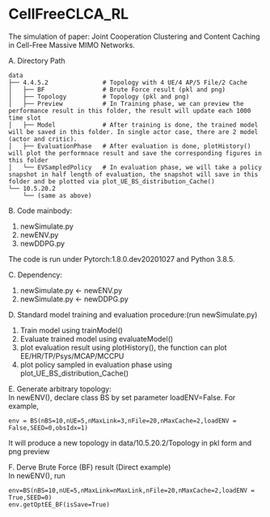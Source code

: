 # CellFreeCLCA_RL
The simulation of paper: Joint Cooperation Clustering and Content Caching in Cell-Free Massive MIMO Networks.

A. Directory Path
```
data 
├── 4.4.5.2               # Topology with 4 UE/4 AP/5 File/2 Cache 
│   ├── BF                # Brute Force result (pkl and png)
│   ├── Topology          # Topology (pkl and png)
│   ├── Preview           # In Training phase, we can preview the performance result in this folder, the result will update each 1000 time slot
│   ├── Model             # After training is done, the trained model will be saved in this folder. In single actor case, there are 2 model (actor and critic).
│   ├── EvaluationPhase   # After evaluation is done, plotHistory() will plot the performnace result and save the corresponding figures in this folder
│   └── EVSampledPolicy   # In evaluation phase, we will take a policy snapshot in half length of evaluation, the snapshot will save in this folder and be plotted via plot_UE_BS_distribution_Cache()
└── 10.5.20.2
    └── (same as above)
```


B. Code mainbody: 
  1. newSimulate.py
  2. newENV.py
  3. newDDPG.py

The code is run under Pytorch:1.8.0.dev20201027 and Python 3.8.5.
  
C. Dependency:
  1. newSimulate.py <- newENV.py
  2. newSimulate.py <- newDDPG.py

D. Standard model training and evaluation procedure:(run newSimulate.py)
  1. Train model using trainModel()
  2. Evaluate trained model using evaluateModel()
  3. plot evaluation result using plotHistory(), the function can plot EE/HR/TP/Psys/MCAP/MCCPU
  4. plot policy sampled in evaluation phase using plot_UE_BS_distribution_Cache()

E. Generate arbitrary topology:\
  In newENV(), declare class BS by set parameter loadENV=False. For example, 
  ```
  env = BS(nBS=10,nUE=5,nMaxLink=3,nFile=20,nMaxCache=2,loadENV = False,SEED=0,obsIdx=1)
  ```
  It will produce a new topology in data/10.5.20.2/Topology in pkl form and png preview
    
F. Derve Brute Force (BF) result (Direct example)\
In newENV(), run
```
env=BS(nBS=10,nUE=5,nMaxLink=nMaxLink,nFile=20,nMaxCache=2,loadENV = True,SEED=0)
env.getOptEE_BF(isSave=True)
```

    
